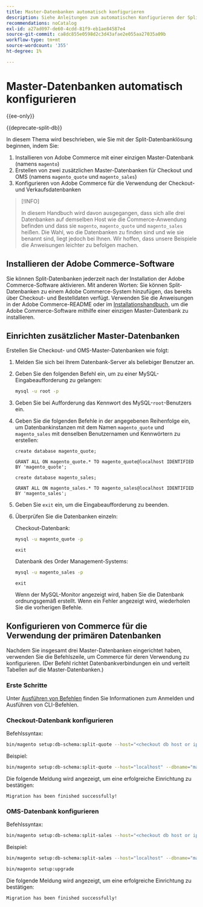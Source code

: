 ```yaml
---
title: Master-Datenbanken automatisch konfigurieren
description: Siehe Anleitungen zum automatischen Konfigurieren der Split-Datenbanklösung.
recommendations: noCatalog
exl-id: a27ad097-de60-4cdd-81f9-eb1ae84587e4
source-git-commit: ca8dc855e0598d2c3d43afae2e055aa27035a09b
workflow-type: tm+mt
source-wordcount: '355'
ht-degree: 1%

---
```


# Master-Datenbanken automatisch konfigurieren

{{ee-only}}

{{deprecate-split-db}}

In diesem Thema wird beschrieben, wie Sie mit der Split-Datenbanklösung beginnen, indem Sie:

1. Installieren von Adobe Commerce mit einer einzigen Master-Datenbank (namens `magento`)
1. Erstellen von zwei zusätzlichen Master-Datenbanken für Checkout und OMS (namens `magento_quote` und `magento_sales`)
1. Konfigurieren von Adobe Commerce für die Verwendung der Checkout- und Verkaufsdatenbanken

>[!INFO]
>
>In diesem Handbuch wird davon ausgegangen, dass sich alle drei Datenbanken auf demselben Host wie die Commerce-Anwendung befinden und dass sie `magento`, `magento_quote` und `magento_sales` heißen. Die Wahl, wo die Datenbanken zu finden sind und wie sie benannt sind, liegt jedoch bei Ihnen. Wir hoffen, dass unsere Beispiele die Anweisungen leichter zu befolgen machen.

## Installieren der Adobe Commerce-Software

Sie können Split-Datenbanken jederzeit nach der Installation der Adobe Commerce-Software aktivieren. Mit anderen Worten: Sie können Split-Datenbanken zu einem Adobe Commerce-System hinzufügen, das bereits über Checkout- und Bestelldaten verfügt. Verwenden Sie die Anweisungen in der Adobe Commerce-README oder im [Installationshandbuch](../../installation/overview.md), um die Adobe Commerce-Software mithilfe einer einzigen Master-Datenbank zu installieren.

## Einrichten zusätzlicher Master-Datenbanken

Erstellen Sie Checkout- und OMS-Master-Datenbanken wie folgt:

1. Melden Sie sich bei Ihrem Datenbank-Server als beliebiger Benutzer an.
1. Geben Sie den folgenden Befehl ein, um zu einer MySQL-Eingabeaufforderung zu gelangen:

   ```bash
   mysql -u root -p
   ```

1. Geben Sie bei Aufforderung das Kennwort des MySQL-`root`-Benutzers ein.
1. Geben Sie die folgenden Befehle in der angegebenen Reihenfolge ein, um Datenbankinstanzen mit dem Namen `magento_quote` und `magento_sales` mit denselben Benutzernamen und Kennwörtern zu erstellen:

   ```shell
   create database magento_quote;
   ```

   ```shell
   GRANT ALL ON magento_quote.* TO magento_quote@localhost IDENTIFIED BY 'magento_quote';
   ```

   ```shell
   create database magento_sales;
   ```

   ```shell
   GRANT ALL ON magento_sales.* TO magento_sales@localhost IDENTIFIED BY 'magento_sales';
   ```

1. Geben Sie `exit` ein, um die Eingabeaufforderung zu beenden.

1. Überprüfen Sie die Datenbanken einzeln:

   Checkout-Datenbank:

   ```bash
   mysql -u magento_quote -p
   ```

   ```shell
   exit
   ```

   Datenbank des Order Management-Systems:

   ```bash
   mysql -u magento_sales -p
   ```

   ```shell
   exit
   ```

   Wenn der MySQL-Monitor angezeigt wird, haben Sie die Datenbank ordnungsgemäß erstellt. Wenn ein Fehler angezeigt wird, wiederholen Sie die vorherigen Befehle.

## Konfigurieren von Commerce für die Verwendung der primären Datenbanken

Nachdem Sie insgesamt drei Master-Datenbanken eingerichtet haben, verwenden Sie die Befehlszeile, um Commerce für deren Verwendung zu konfigurieren. (Der Befehl richtet Datenbankverbindungen ein und verteilt Tabellen auf die Master-Datenbanken.)

### Erste Schritte

Unter [Ausführen von Befehlen](../cli/config-cli.md#running-commands) finden Sie Informationen zum Anmelden und Ausführen von CLI-Befehlen.

### Checkout-Datenbank konfigurieren

Befehlssyntax:

```bash
bin/magento setup:db-schema:split-quote --host="<checkout db host or ip>" --dbname="<name>" --username="<checkout db username>" --password="<password>"
```

Beispiel:

```bash
bin/magento setup:db-schema:split-quote --host="localhost" --dbname="magento_quote" --username="magento_quote" --password="magento_quote"
```

Die folgende Meldung wird angezeigt, um eine erfolgreiche Einrichtung zu bestätigen:

```
Migration has been finished successfully!
```

### OMS-Datenbank konfigurieren

Befehlssyntax:

```bash
bin/magento setup:db-schema:split-sales --host="<checkout db host or ip>" --dbname="<name>" --username="<checkout db username>" --password="<password>"
```

Beispiel:

```bash
bin/magento setup:db-schema:split-sales --host="localhost" --dbname="magento_sales" --username="magento_sales" --password="magento_sales"
```

```bash
bin/magento setup:upgrade
```

Die folgende Meldung wird angezeigt, um eine erfolgreiche Einrichtung zu bestätigen:

```
Migration has been finished successfully!
```
